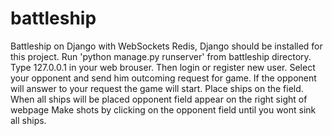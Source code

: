 # battleship
Battleship on Django with WebSockets
Redis, Django should be installed for this project.
Run 'python manage.py runserver' from battleship directory.
Type 127.0.0.1 in your web brouser. Then login or register new user.
Select your opponent and send him outcoming request for game.
If the opponent will answer to your request the game will start. 
Place ships on the field. When all ships will be placed opponent field appear on the right sight of webpage
Make shots by clicking on the opponent field until you wont sink all ships.
